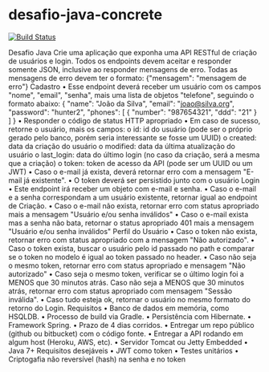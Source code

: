 # desafio-java-concrete

[![Build Status](https://travis-ci.org/aasampaio3006/desafio-java-concrete.svg?branch=master)](https://travis-ci.org/aasampaio3006/desafio-java-concrete)

Desafio Java
Crie uma aplicação que exponha uma API RESTful de criação de usuários e login.
Todos os endpoints devem aceitar e responder somente JSON, inclusive ao responder mensagens de erro.
Todas as mensagens de erro devem ter o formato:
    {"mensagem": "mensagem de erro"}
Cadastro
•	Esse endpoint deverá receber um usuário com os campos "nome", "email", "senha", mais uma lista de objetos "telefone", seguindo o formato abaixo:
    {
        "name": "João da Silva",
        "email": "joao@silva.org",
        "password": "hunter2",
        "phones": [
            {
                "number": "987654321",
                "ddd": "21"
            }
        ]
    }
•	Responder o código de status HTTP apropriado
•	Em caso de sucesso, retorne o usuário, mais os campos:
o	id: id do usuário (pode ser o próprio gerado pelo banco, porém seria interessante se fosse um UUID)
o	created: data da criação do usuário
o	modified: data da última atualização do usuário
o	last_login: data do último login (no caso da criação, será a mesma que a criação)
o	token: token de acesso da API (pode ser um UUID ou um JWT)
•	Caso o e-mail já exista, deverá retornar erro com a mensagem "E-mail já existente".
•	O token deverá ser persistido junto com o usuário
Login
•	Este endpoint irá receber um objeto com e-mail e senha.
•	Caso o e-mail e a senha correspondam a um usuário existente, retornar igual ao endpoint de Criação.
•	Caso o e-mail não exista, retornar erro com status apropriado mais a mensagem "Usuário e/ou senha inválidos"
•	Caso o e-mail exista mas a senha não bata, retornar o status apropriado 401 mais a mensagem "Usuário e/ou senha inválidos"
Perfil do Usuário
•	Caso o token não exista, retornar erro com status apropriado com a mensagem "Não autorizado".
•	Caso o token exista, buscar o usuário pelo id passado no path e comparar se o token no modelo é igual ao token passado no header.
•	Caso não seja o mesmo token, retornar erro com status apropriado e mensagem "Não autorizado"
•	Caso seja o mesmo token, verificar se o último login foi a MENOS que 30 minutos atrás. Caso não seja a MENOS que 30 minutos atrás, retornar erro com status apropriado com mensagem "Sessão inválida".
•	Caso tudo esteja ok, retornar o usuário no mesmo formato do retorno do Login.
Requisitos
•	Banco de dados em memória, como HSQLDB.
•	Processo de build via Gradle.
•	Persistência com Hibernate.
•	Framework Spring.
•	Prazo de 4 dias corridos.
•	Entregar um repo público (github ou bitbucket) com o código fonte.
•	Entregar a API rodando em algum host (Heroku, AWS, etc).
•	Servidor Tomcat ou Jetty Embedded
•	Java 7+
Requisitos desejáveis
•	JWT como token
•	Testes unitários
•	Criptogafia não reversível (hash) na senha e no token

